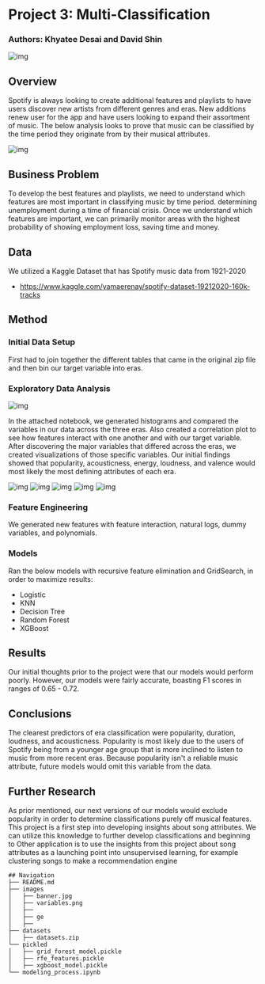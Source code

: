 # Project 3: Multi-Classification
### Authors: Khyatee Desai and David Shin

![img](./images/banner.jpg)

## Overview

Spotify is always looking to create additional features and playlists to have users discover new artists from different genres and eras. New additions renew user for the app and have users looking to expand their assortment of music. The below analysis looks to prove that music can be classified by the time period they originate from by their musical attributes. 

![img](./images/spothome.jpg)

## Business Problem

To develop the best features and playlists, we need to understand which features are most important in classifying music by time period. determining unemployment during a time of financial crisis. Once we understand which features are important, we can primarily monitor areas with the highest probability of showing employment loss, saving time and money.

## Data

We utilized a Kaggle Dataset that has Spotify music data from 1921-2020
*  https://www.kaggle.com/yamaerenay/spotify-dataset-19212020-160k-tracks

## Method

### Initial Data Setup

First had to join together the different tables that came in the original zip file and then bin our target variable into eras.

### Exploratory Data Analysis

![img](./images/attributes.png)

In the attached notebook, we generated histograms and compared the variables in our data across the three eras. Also created a correlation plot to see how features interact with one another and with our target variable. After discovering the major variables that differed across the eras, we created visualizations of those specific variables. Our initial findings showed that popularity, acousticness, energy, loudness, and valence would most likely the most defining attributes of each era.

![img](./images/pop.png)
![img](./images/acoustic.png)
![img](./images/energy.png)
![img](./images/loudness.png)
![img](./images/valence.png)
### Feature Engineering

We generated new features with feature interaction, natural logs, dummy variables, and polynomials.

### Models

Ran the below models with recursive feature elimination and GridSearch, in order to maximize results:
* Logistic
* KNN
* Decision Tree
* Random Forest
* XGBoost

## Results

Our initial thoughts prior to the project were that our models would perform poorly. However, our models were fairly accurate, boasting F1 scores in ranges of 0.65 - 0.72. 

## Conclusions

The clearest predictors of era classification were popularity, duration, loudness, and acousticness. Popularity is most likely due to the users of Spotify being from a younger age group that is more inclined to listen to music from more recent eras.  Because popularity isn't a reliable music attribute, future models would omit this variable from the data.

## Further Research

As prior mentioned, our next versions of our models would exclude popularity in order to determine classifications purely off musical features. This project is a first step into developing insights about song attributes. We can utilize this knowledge to further develop classifications and beginning to Other application is to use the insights from this project about song attributes as a launching point into unsupervised learning, for example clustering songs to make a recommendation engine 

```
## Navigation
├── README.md
├── images
│   ├── banner.jpg
│   ├── variables.png
│   ├── 
│   ├── ge 
│   ├── 
├── datasets
│   ├── datasets.zip
└── pickled
│   ├── grid_forest_model.pickle
│   ├── rfe_features.pickle
│   ├── xgboost_model.pickle
└── modeling_process.ipynb
